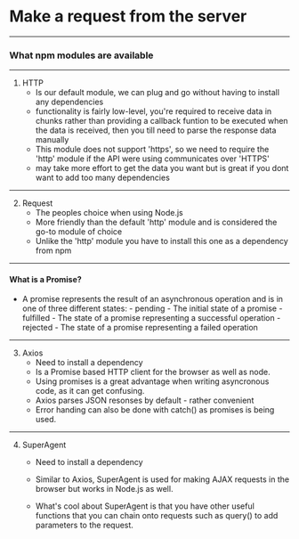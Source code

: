 # Make a request from the server
---
### What npm modules are available 
---
1. HTTP
    - Is our default module, we can plug and go without having to install any dependencies
    - functionality is fairly low-level, you're required to receive data in chunks rather than providing a callback funtion to be executed when the data is received, then you till need to parse the response data manually
    - This module does not support 'https', so we need to require the 'http' module if the API were using communicates over 'HTTPS'
    - may take more effort to get the data you want but is great if you dont want to add too many dependencies 

---

2. Request
    - The peoples choice when using Node.js
    - More friendly than the default 'http' module and is considered the go-to module of choice
    - Unlike the 'http' module you have to install this one as a dependency from npm 

---

#### What is a Promise?
- A promise represents the result of an asynchronous operation and is in one of three different states:
        - pending - The initial state of a promise
        - fulfilled - The state of a promise representing a successful operation
        - rejected - The state of a promise representing a failed operation


---
3. Axios
    - Need to install a dependency 
    - Is a Promise based HTTP client for the browser as well as node. 
    - Using promises is a great advantage when writing asyncronous code, as it can get confusing.
    - Axios parses JSON resonses by default - rather convenient
    - Error handing can also be done with catch() as promises is being used.
---

4. SuperAgent
    - Need to install a dependency 
    - Similar to Axios, SuperAgent is used for making AJAX requests in the browser but works in Node.js as well.
    
    - What's cool about SuperAgent is that you have other useful functions that you can chain onto requests such as query() to add parameters to the request.

    

